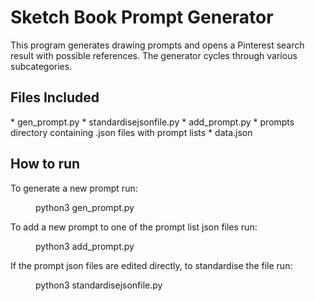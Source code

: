 <h1>Sketch Book Prompt Generator</h1>
<p>This program generates drawing prompts and opens a Pinterest search result with possible references. The generator cycles through various subcategories.  </p>

<h2>Files Included</h2>
    * gen_prompt.py
    * standardisejsonfile.py
    * add_prompt.py
    * prompts directory containing .json files with prompt lists
    * data.json

<h2>How to run</h2>

To generate a new prompt run:
    <dd>python3 gen_prompt.py</dd>

To add a new prompt to one of the prompt list json files run:
    <dd>python3 add_prompt.py</dd>

If the prompt json files are edited directly, to standardise the file run:
    <dd>python3 standardisejsonfile.py</dd>
